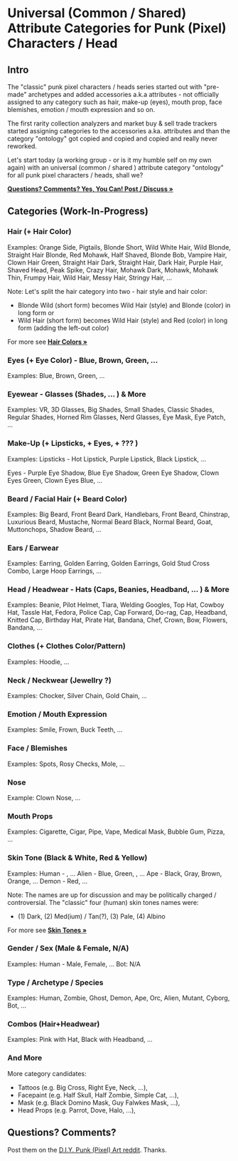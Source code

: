 # Universal (Common / Shared) Attribute Categories for Punk (Pixel) Characters / Head


## Intro

The "classic" punk pixel characters / heads series started out with "pre-made" archetypes
 and added accessories a.k.a attributes - not officially assigned to any category such as hair,
make-up (eyes), mouth prop, face blemishes, emotion / mouth expression and so on.

The first rarity collection analyzers and  market buy & sell trade trackers started
assigning categories to the accessories a.ka. attributes and than
the category "ontology" got copied and copied and copied and really never reworked.


Let's start today (a working group - or is it my humble self on my own again)
with an universal (common / shared ) attribute category "ontology"
for all punk pixel characters / heads, shall we?

[**Questions? Comments? Yes, You Can! Post / Discuss »**](https://old.reddit.com/r/DIYPunkArt/comments/vcqfiw/universal_common_shared_attribute_categories_for/)


##   Categories   (Work-In-Progress)


### Hair  (+ Hair Color)

Examples:  Orange Side, Pigtails, Blonde Short, Wild White Hair,
Wild Blonde, Straight Hair Blonde, Red Mohawk, Half Shaved,
Blonde Bob, Vampire Hair, Clown Hair Green,
Straight Hair Dark, Straight Hair,
Dark Hair, Purple Hair, Shaved Head,
Peak Spike, Crazy Hair, Mohawk Dark, Mohawk, Mohawk Thin,
Frumpy Hair, Wild Hair, Messy Hair, Stringy Hair, ...



Note:  Let's split the hair category into two - hair style and hair color:

- Blonde Wild  (short form) becomes  Wild Hair (style) and Blonde (color) in long form or
- Wild Hair    (short form) becomes  Wild Hair (style) and Red (color) in long form (adding the left-out color)



For more see [**Hair Colors »**](../hair-colors)


### Eyes (+ Eye Color)  -  Blue, Brown, Green, ...

Examples:   Blue, Brown, Green, ...



### Eyewear   - Glasses (Shades, ... ) & More

Examples:   VR, 3D Glasses, Big Shades, Small Shades,
Classic Shades, Regular Shades, Horned Rim Glasses,
Nerd Glasses,
 Eye Mask, Eye Patch,  ...


### Make-Up (+ Lipsticks, + Eyes, + ??? )

Examples:  Lipsticks - Hot Lipstick, Purple Lipstick, Black Lipstick, ...

Eyes -   Purple Eye Shadow, Blue Eye Shadow, Green Eye Shadow,
Clown Eyes Green, Clown Eyes Blue,  ...




### Beard / Facial Hair   (+ Beard Color)

Examples:  Big Beard, Front Beard Dark, Handlebars,
Front Beard, Chinstrap, Luxurious Beard,
Mustache, Normal Beard Black, Normal Beard, Goat,
Muttonchops, Shadow Beard,  ...




### Ears / Earwear

Examples:  Earring,
 Golden Earring, Golden Earrings, Gold Stud Cross Combo, Large Hoop Earrings, ...




### Head / Headwear   - Hats (Caps, Beanies, Headband,  ... ) & More

Examples:  Beanie, Pilot Helmet, Tiara, Welding Googles,
Top Hat, Cowboy Hat,
Tassle Hat, Fedora, Police Cap,
Cap Forward,  Do-rag,  Cap, Headband, Knitted Cap,
 Birthday Hat, Pirate Hat, Bandana, Chef, Crown, Bow, Flowers,
 Bandana,  ...




### Clothes (+ Clothes Color/Pattern)

Examples:   Hoodie, ...



### Neck / Neckwear  (Jewellry ?)

Examples:   Chocker,  Silver Chain,  Gold Chain, ...



### Emotion / Mouth Expression

Examples:   Smile, Frown, Buck Teeth, ...


### Face / Blemishes

Examples:  Spots, Rosy Checks, Mole, ...


### Nose

Example:  Clown Nose, ...


### Mouth Props

Examples:   Cigarette, Cigar, Pipe, Vape, Medical Mask, Bubble Gum, Pizza,  ...



### Skin Tone (Black & White, Red & Yellow)

Examples:  Human -   , ...
  Alien - Blue, Green, , ...
  Ape   - Black, Gray, Brown, Orange, ...
  Demon -  Red, ...

Note: The names are up for discussion and
may be politically charged / controversial.
The "classic" four (human) skin tones names were:

- (1) Dark, (2) Med(ium) / Tan(?), (3) Pale, (4) Albino


For more see [**Skin Tones »**](../skin-tones)



### Gender / Sex  (Male & Female, N/A)

Examples:  Human - Male, Female, ...
Bot:  N/A




### Type / Archetype / Species

Examples:  Human, Zombie, Ghost, Demon, Ape, Orc, Alien,  Mutant,  Cyborg, Bot, ...




### Combos   (Hair+Headwear)

Examples: Pink with Hat,  Black with Headband, ...





###  And More

More category candidates:

- Tattoos (e.g. Big Cross, Right Eye, Neck, ...),
- Facepaint (e.g. Half Skull, Half Zombie, Simple Cat, ...),
- Mask    (e.g.  Black Domino Mask, Guy Falwkes Mask, ...),
- Head Props (e.g.  Parrot, Dove, Halo, ...),








## Questions? Comments?

Post them on the [D.I.Y. Punk (Pixel) Art reddit](https://old.reddit.com/r/DIYPunkArt). Thanks.
